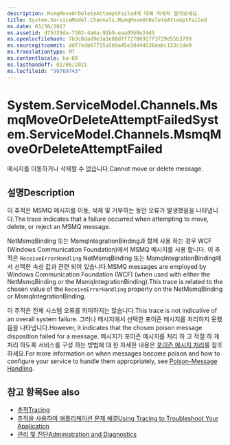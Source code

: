 ```yaml
---
description: MsmqMoveOrDeleteAttemptFailed에 대해 자세히 알아보세요.
title: System.ServiceModel.Channels.MsmqMoveOrDeleteAttemptFailed
ms.date: 03/30/2017
ms.assetid: d75d39da-7502-4a6a-91b9-eaa05b8e24d5
ms.openlocfilehash: 7b3c8dad9e3a3e88dff72706917f3729d55b3799
ms.sourcegitcommit: ddf7edb67715a5b9a45e3dd44536dabc153c1de0
ms.translationtype: MT
ms.contentlocale: ko-KR
ms.lasthandoff: 02/06/2021
ms.locfileid: "99769743"
---
```

# <a name="systemservicemodelchannelsmsmqmoveordeleteattemptfailed"></a><span data-ttu-id="553a1-103">System.ServiceModel.Channels.MsmqMoveOrDeleteAttemptFailed</span><span class="sxs-lookup"><span data-stu-id="553a1-103">System.ServiceModel.Channels.MsmqMoveOrDeleteAttemptFailed</span></span>

<span data-ttu-id="553a1-104">메시지를 이동하거나 삭제할 수 없습니다.</span><span class="sxs-lookup"><span data-stu-id="553a1-104">Cannot move or delete message.</span></span>  
  
## <a name="description"></a><span data-ttu-id="553a1-105">설명</span><span class="sxs-lookup"><span data-stu-id="553a1-105">Description</span></span>  

 <span data-ttu-id="553a1-106">이 추적은 MSMQ 메시지를 이동, 삭제 및 거부하는 동안 오류가 발생했음을 나타냅니다.</span><span class="sxs-lookup"><span data-stu-id="553a1-106">The trace indicates that a failure occurred when attempting to move, delete, or reject an MSMQ message.</span></span>  
  
 <span data-ttu-id="553a1-107">NetMsmqBinding 또는 MsmqIntegrationBinding과 함께 사용 하는 경우 WCF (Windows Communication Foundation)에서 MSMQ 메시지를 사용 합니다. 이 추적은 `ReceiveErrorHandling` NetMsmqBinding 또는 MsmqIntegrationBinding에서 선택한 속성 값과 관련 되어 있습니다.</span><span class="sxs-lookup"><span data-stu-id="553a1-107">MSMQ messages are employed by Windows Communication Foundation (WCF) (when used with either the NetMsmqBinding or the MsmqIntegrationBinding).This trace is related to the chosen value of the `ReceiveErrorHandling` property on the NetMsmqBinding or MsmqIntegrationBinding.</span></span>  
  
 <span data-ttu-id="553a1-108">이 추적은 전체 시스템 오류를 의미하지는 않습니다.</span><span class="sxs-lookup"><span data-stu-id="553a1-108">This trace is not indicative of an overall system failure.</span></span> <span data-ttu-id="553a1-109">그러나 메시지에서 선택한 포이즌 메시지를 처리하지 못했음을 나타냅니다.</span><span class="sxs-lookup"><span data-stu-id="553a1-109">However, it indicates that the chosen poison message disposition failed for a message.</span></span> <span data-ttu-id="553a1-110">메시지가 포이즌 메시지를 처리 하 고 적절 하 게 처리 하도록 서비스를 구성 하는 방법에 대 한 자세한 내용은 [포이즌 메시지 처리](../../feature-details/poison-message-handling.md)를 참조 하세요.</span><span class="sxs-lookup"><span data-stu-id="553a1-110">For more information on when messages become poison and how to configure your service to handle them appropriately, see [Poison-Message Handling](../../feature-details/poison-message-handling.md).</span></span>  
  
## <a name="see-also"></a><span data-ttu-id="553a1-111">참고 항목</span><span class="sxs-lookup"><span data-stu-id="553a1-111">See also</span></span>

- [<span data-ttu-id="553a1-112">추적</span><span class="sxs-lookup"><span data-stu-id="553a1-112">Tracing</span></span>](index.md)
- [<span data-ttu-id="553a1-113">추적을 사용하여 애플리케이션 문제 해결</span><span class="sxs-lookup"><span data-stu-id="553a1-113">Using Tracing to Troubleshoot Your Application</span></span>](using-tracing-to-troubleshoot-your-application.md)
- [<span data-ttu-id="553a1-114">관리 및 진단</span><span class="sxs-lookup"><span data-stu-id="553a1-114">Administration and Diagnostics</span></span>](../index.md)
